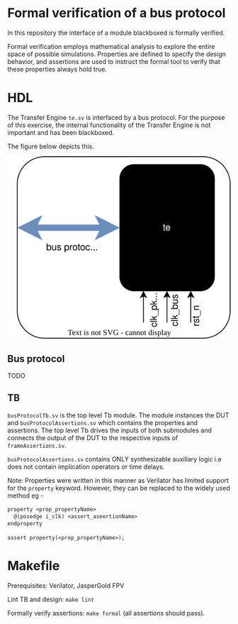 # Formal verification of a bus protocol

In this repository the interface of a module blackboxed is formally verified.

Formal verification employs mathematical analysis to explore the entire space of
possible simulations. Properties are defined to specify the design behavior, and
assertions are used to instruct the formal tool to verify that these properties
always hold true.

# HDL

The Transfer Engine `te.sv` is interfaced by a bus protocol. For the purpose of
this exercise, the internal functionality of the Transfer Engine is not
important and has been blackboxed.

The figure below depicts this.

![te](docs/te.svg)

## Bus protocol

TODO

## TB

`busProtocolTb.sv` is the top level Tb module. The module instances the DUT and
`busProtocolAssertions.sv` which contains the properties and assertions.
The top level Tb drives the inputs of both submodules and connects the output of
the DUT to the respective inputs of `frameAssertions.sv`.

`busProtocolAssertions.sv` contains ONLY synthesizable auxillary logic i.e does
not contain implication operators or time delays.

Note: Properties were written in this manner as Verilator has limited support
for the `property` keyword. However, they can be replaced to the widely used
method eg -

```
property <prop_propertyName>
  @(posedge i_clk) <assert_aseertionName>
endproperty

assert property(<prop_propertyName>);
```

# Makefile

Prerequisites: Verilator, JasperGold FPV

Lint TB and design: `make lint`

Formally verify assertions: `make formal` (all assertions should pass).
